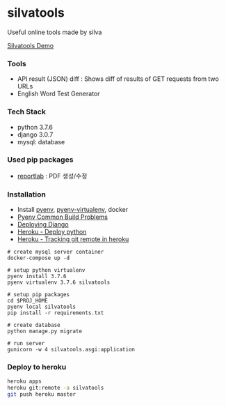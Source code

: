 # silvatools

Useful online tools made by silva

[Silvatools Demo](https://silvatools.herokuapp.com/)


### Tools

- API result (JSON) diff : Shows diff of results of GET requests from two URLs
- English Word Test Generator

### Tech Stack

- python 3.7.6
- django 3.0.7
- mysql: database

### Used pip packages

- [reportlab](https://www.reportlab.com/docs/reportlab-userguide.pdf) : PDF 생성/수정

### Installation

- Install [pyenv](https://github.com/pyenv/pyenv), [pyenv-virtualenv](https://github.com/pyenv/pyenv-virtualenv), docker
- [Pyenv Common Build Problems](https://github.com/pyenv/pyenv/wiki/common-build-problems) 
- [Deploying Django](https://docs.djangoproject.com/en/3.0/howto/deployment/)
- [Heroku - Deploy python](https://devcenter.heroku.com/articles/getting-started-with-python#deploy-the-app)
- [Heroku - Tracking git remote in heroku](https://devcenter.heroku.com/articles/git#tracking-your-app-in-git)

```shell script
# create mysql server container
docker-compose up -d

# setup python virtualenv
pyenv install 3.7.6
pyenv virtualenv 3.7.6 silvatools

# setup pip packages
cd $PROJ_HOME
pyenv local silvatools
pip install -r requirements.txt

# create database
python manage.py migrate

# run server
gunicorn -w 4 silvatools.asgi:application
```

### Deploy to heroku

```bash
heroku apps
heroku git:remote -a silvatools
git push heroku master
```